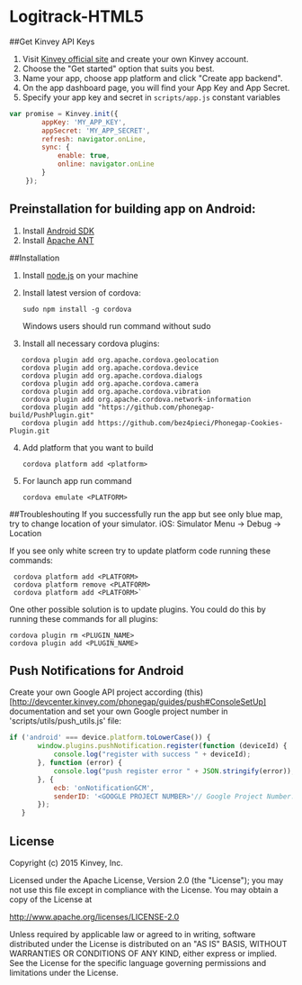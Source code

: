Logitrack-HTML5
===============

##Get Kinvey API Keys

1. Visit [Kinvey official site](http://www.kinvey.com/) and create your own Kinvey account.
2. Choose the "Get started" option that suits you best. 
3. Name your app, choose app platform and click "Create app backend".
4. On the app dashboard page, you will find your App Key and App Secret. 
5. Specify your app key and secret in `scripts/app.js` constant variables

```javascript
var promise = Kinvey.init({
        appKey: 'MY_APP_KEY',
        appSecret: 'MY_APP_SECRET',
        refresh: navigator.onLine,
        sync: {
            enable: true,
            online: navigator.onLine
        }
    });
```


## Preinstallation for building app on Android:

 1. Install [Android SDK](https://spring.io/guides/gs/android/)
 2. Install [Apache ANT](http://ant.apache.org/manual/install.html#jpackage)


##Installation

1. Install [node.js](http://nodejs.org/download/) on your machine
2. Install latest version of cordova:

   `sudo npm install -g cordova`

   Windows users should run command without sudo

3. Install all necessary cordova plugins:

```
   cordova plugin add org.apache.cordova.geolocation
   cordova plugin add org.apache.cordova.device
   cordova plugin add org.apache.cordova.dialogs
   cordova plugin add org.apache.cordova.camera
   cordova plugin add org.apache.cordova.vibration
   cordova plugin add org.apache.cordova.network-information
   cordova plugin add "https://github.com/phonegap-build/PushPlugin.git"
   cordova plugin add https://github.com/bez4pieci/Phonegap-Cookies-Plugin.git

```

4. Add platform that you want to build

   `cordova platform add <platform>`

5. For launch app run command

   `cordova emulate <PLATFORM>`

##Troubleshouting
   If you successfully run the app but see only blue map, try to change location of your simulator.
   iOS: Simulator Menu -> Debug -> Location

   If you see only white screen try to update platform code running these commands:

   ```
    cordova platform add <PLATFORM>
    cordova platform remove <PLATFORM>
    cordova platform add <PLATFORM>`
   ```

   One other possible solution is to update plugins. You could do this by running these commands for all plugins:

   ```
   cordova plugin rm <PLUGIN_NAME>
   cordova plugin add <PLUGIN_NAME>
   ```

## Push Notifications for Android

   Create your own Google API project according (this)[http://devcenter.kinvey.com/phonegap/guides/push#ConsoleSetUp] documentation and
   set your own Google project number in 'scripts/utils/push_utils.js' file:

   ```javascript
   if ('android' === device.platform.toLowerCase()) {
          window.plugins.pushNotification.register(function (deviceId) {
              console.log("register with success " + deviceId);
          }, function (error) {
              console.log("push register error " + JSON.stringify(error));
          }, {
              ecb: 'onNotificationGCM',
              senderID: '<GOOGLE PROJECT NUMBER>'// Google Project Number.
          });
      }
   ```


## License

Copyright (c) 2015 Kinvey, Inc.

Licensed under the Apache License, Version 2.0 (the "License");
you may not use this file except in compliance with the License.
You may obtain a copy of the License at

http://www.apache.org/licenses/LICENSE-2.0

Unless required by applicable law or agreed to in writing, software
distributed under the License is distributed on an "AS IS" BASIS,
WITHOUT WARRANTIES OR CONDITIONS OF ANY KIND, either express or implied.
See the License for the specific language governing permissions and
limitations under the License.
